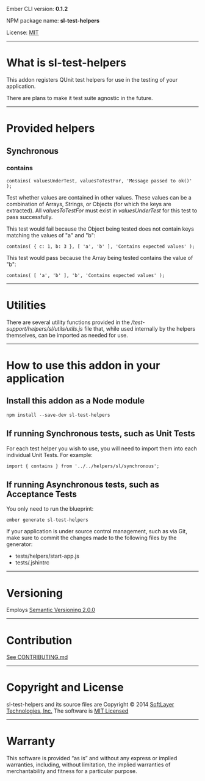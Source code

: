 Ember CLI version: **0.1.2**

NPM package name: **sl-test-helpers**

License: [MIT](LICENSE.md)


---

# What is sl-test-helpers

This addon registers QUnit test helpers for use in the testing of your application.

There are plans to make it test suite agnostic in the future.


---

# Provided helpers

## Synchronous

### contains

```
contains( valuesUnderTest, valuesToTestFor, 'Message passed to ok()' );

```

Test whether values are contained in other values.  These values can be a combination of Arrays, Strings, or Objects (for which the keys are extracted).  All *valuesToTestFor* must exist in *valuesUnderTest* for this test to pass successfully.

This test would fail because the Object being tested does not contain keys matching the values of "a" and "b":

```
contains( { c: 1, b: 3 }, [ 'a', 'b' ], 'Contains expected values' );

```

This test would pass because the Array being tested contains the value of "b":

```
contains( [ 'a', 'b' ], 'b', 'Contains expected values' );

```


---

# Utilities

There are several utility functions provided in the */test-support/helpers/sl/utils/utils.js* file that, while used internally by the helpers themselves, can be imported as needed for use.



---

# How to use this addon in your application

## Install this addon as a Node module

```
npm install --save-dev sl-test-helpers

```

## If running Synchronous tests, such as Unit Tests

For each test helper you wish to use, you will need to import them into each individual Unit Tests. For example:

```
import { contains } from '../../helpers/sl/synchronous';

```

## If running Asynchronous tests, such as Acceptance Tests

You only need to run the blueprint:

```
ember generate sl-test-helpers

```

If your application is under source control management, such as via Git, make sure to commit the changes made to the following files by the generator:

* tests/helpers/start-app.js
* tests/.jshintrc


---

# Versioning
Employs [Semantic Versioning 2.0.0](http://semver.org/)

---

# Contribution
[See CONTRIBUTING.md](CONTRIBUTING.md)

---

# Copyright and License
sl-test-helpers and its source files are Copyright © 2014 [SoftLayer Technologies, Inc.](http://www.softlayer.com/)
The software is [MIT Licensed](LICENSE.md)


---

# Warranty
This software is provided “as is” and without any express or implied warranties, including, without limitation, the
implied warranties of merchantability and fitness for a particular purpose.